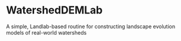 # WatershedDEMLab
A simple, Landlab-based routine for constructing landscape evolution models of real-world watersheds
